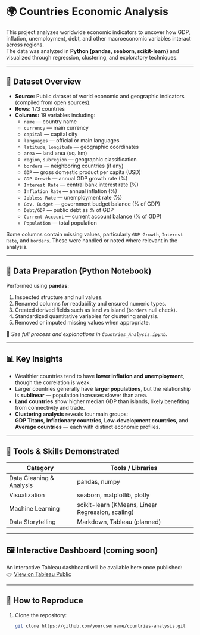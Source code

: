 # 🌍 Countries Economic Analysis

This project analyzes worldwide economic indicators to uncover how GDP, inflation, unemployment, debt, and other macroeconomic variables interact across regions.  
The data was analyzed in **Python (pandas, seaborn, scikit-learn)** and visualized through regression, clustering, and exploratory techniques.

---

## 📁 Dataset Overview

-  **Source:** Public dataset of world economic and geographic indicators (compiled from open sources).
-  **Rows:** 173 countries
-  **Columns:** 19 variables including:
   -  `name` — country name
   -  `currency` — main currency
   -  `capital` — capital city
   -  `languages` — official or main languages
   -  `latitude`, `longitude` — geographic coordinates
   -  `area` — land area (sq. km)
   -  `region`, `subregion` — geographic classification
   -  `borders` — neighboring countries (if any)
   -  `GDP` — gross domestic product per capita (USD)
   -  `GDP Growth` — annual GDP growth rate (%)
   -  `Interest Rate` — central bank interest rate (%)
   -  `Inflation Rate` — annual inflation (%)
   -  `Jobless Rate` — unemployment rate (%)
   -  `Gov. Budget` — government budget balance (% of GDP)
   -  `Debt/GDP` — public debt as % of GDP
   -  `Current Account` — current account balance (% of GDP)
   -  `Population` — total population

Some columns contain missing values, particularly `GDP Growth`, `Interest Rate`, and `borders`. These were handled or noted where relevant in the analysis.

---

## 🧹 Data Preparation (Python Notebook)

Performed using **pandas**:

1. Inspected structure and null values.
2. Renamed columns for readability and ensured numeric types.
3. Created derived fields such as land vs island (`borders` null check).
4. Standardized quantitative variables for clustering analysis.
5. Removed or imputed missing values when appropriate.

📓 _See full process and explanations in `Countries_Analysis.ipynb`._

---

## 📊 Key Insights

-  Wealthier countries tend to have **lower inflation and unemployment**, though the correlation is weak.
-  Larger countries generally have **larger populations**, but the relationship is **sublinear** — population increases slower than area.
-  **Land countries** show higher median GDP than islands, likely benefiting from connectivity and trade.
-  **Clustering analysis** reveals four main groups:  
   **GDP Titans**, **Inflationary countries**, **Low-development countries**, and **Average countries** — each with distinct economic profiles.

---

## 🧠 Tools & Skills Demonstrated

| Category                 | Tools / Libraries                                 |
| ------------------------ | ------------------------------------------------- |
| Data Cleaning & Analysis | pandas, numpy                                     |
| Visualization            | seaborn, matplotlib, plotly                       |
| Machine Learning         | scikit-learn (KMeans, Linear Regression, scaling) |
| Data Storytelling        | Markdown, Tableau (planned)                       |

---

## 🖼️ Interactive Dashboard (coming soon)

An interactive Tableau dashboard will be available here once published:  
👉 [View on Tableau Public](https://public.tableau.com/app/profile/lucio.colombo/viz/CountriesEconomydatadashboard/Dashboard1)

---

## 🚀 How to Reproduce

1. Clone the repository:
   ```bash
   git clone https://github.com/yourusername/countries-analysis.git
   ```
